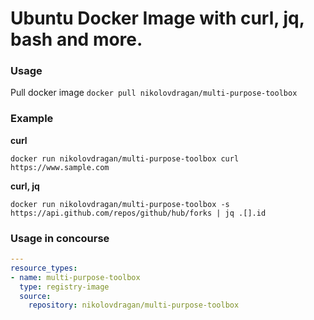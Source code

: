 # Ubuntu Docker Image with curl, jq, bash and more.

### Usage
Pull docker image `docker pull nikolovdragan/multi-purpose-toolbox`

### Example
**curl**
```
docker run nikolovdragan/multi-purpose-toolbox curl https://www.sample.com
```
**curl, jq**
```
docker run nikolovdragan/multi-purpose-toolbox -s https://api.github.com/repos/github/hub/forks | jq .[].id
```

### Usage in concourse
```yaml
---
resource_types:
- name: multi-purpose-toolbox
  type: registry-image
  source:
    repository: nikolovdragan/multi-purpose-toolbox
```